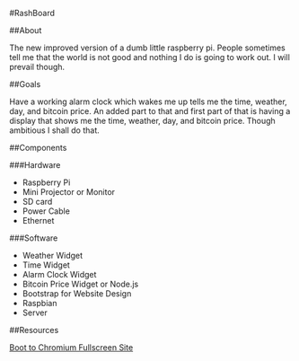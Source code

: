 #RashBoard

##About

 The new improved version of a dumb little raspberry pi. People sometimes tell me that the world is not good and nothing I do is going to work out. I will prevail though.

##Goals

 Have a working alarm clock which wakes me up tells me the time, weather, day, and bitcoin price. An added part to that and first part of that is having a display that shows me the time, weather, day, and bitcoin price. Though ambitious I shall do that.

##Components

###Hardware
- Raspberry Pi
- Mini Projector or Monitor
- SD card
- Power Cable
- Ethernet

###Software

- Weather Widget
- Time Widget
- Alarm Clock Widget
- Bitcoin Price Widget or Node.js
- Bootstrap for Website Design
- Raspbian
- Server

##Resources

[Boot to Chromium Fullscreen Site](https://www.raspberrypi.org/forums/viewtopic.php?t=8298)


